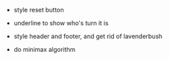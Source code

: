 - style reset button

- underline to show who's turn it is

- style header and footer, and get rid of lavenderbush

- do minimax algorithm

 